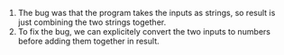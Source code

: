 1. The bug was that the program takes the inputs as strings, so result is just combining the two strings together.
2. To fix the bug, we can explicitely convert the two inputs to numbers before adding them together in result.